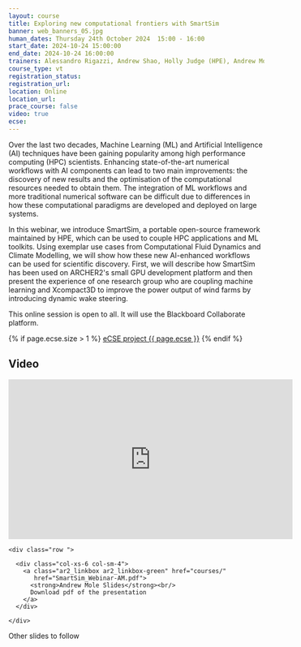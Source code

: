 ```yaml
---
layout: course
title: Exploring new computational frontiers with SmartSim
banner: web_banners_05.jpg
human_dates: Thursday 24th October 2024  15:00 - 16:00 
start_date: 2024-10-24 15:00:00
end_date: 2024-10-24 16:00:00
trainers: Alessandro Rigazzi, Andrew Shao, Holly Judge (HPE), Andrew Mole (Imperial College London)
course_type: vt
registration_status:
registration_url:
location: Online
location_url:
prace_course: false
video: true
ecse:
---
```


Over the last two decades, Machine Learning (ML) and Artificial Intelligence (AI) techniques have been gaining popularity among high performance computing (HPC) scientists. Enhancing state-of-the-art numerical workflows with AI components can lead to two main improvements: the discovery of new results and the optimisation of the computational resources needed to obtain them. The integration of ML workflows and more traditional numerical software can be difficult due to differences in how these computational paradigms are developed and deployed on large systems. 

In this webinar, we introduce SmartSim, a portable open-source framework maintained by HPE, which can be used to couple HPC applications and ML toolkits. Using exemplar use cases from Computational Fluid Dynamics and Climate Modelling, we will show how these new AI-enhanced workflows can be used for scientific discovery. First, we will describe how SmartSim has been used on ARCHER2's small GPU development platform and then present the experience of one research group who are coupling machine learning and Xcompact3D to improve the power output of wind farms by introducing dynamic wake steering.


This online session is open to all. It will use the Blackboard Collaborate platform.

{% if page.ecse.size > 1 %}
<a href="{{ site.baseurl }}/ecse/reports/{{ page.ecse }}">eCSE project {{ page.ecse }}</a>
{% endif %}

<section id="service">

<!--

  <div class="row ">	

      <div class="col-xs-6 col-sm-4">
        <a class="ar2_linkbox ar2_linkbox-teal" 
          href="https://eu.bbcollab.com/guest/155e560c64cc42b3828f1a1ff1cba072">
          <strong>Join Session</strong><br/>
          Join this online session in your browser
        </a>
      </div>

      <div class="col-xs-6 col-sm-4">
        <a class="ar2_linkbox ar2_linkbox-green" href="courses/"
           href="myevents.ics">
          <strong>Add to Calendar</strong><br/>
          Download ICS file to add this event to your calendar complete with join link
        </a>
      </div>

											
    </div>


-->


<h2><a name="video">Video</a></h2>

<div>

<iframe title="Video"  width="560" height="315" src="https://www.youtube.com/embed/IOBtzEnFPjA " frameborder="0" allow="accelerometer; autoplay; encrypted-media; gyroscope; picture-in-picture" allowfullscreen></iframe>

</div>





<section id="service">

    <div class="row ">	

<!--

      <div class="col-xs-6 col-sm-4">
        <a class="ar2_linkbox ar2_linkbox-teal" href="  ">
          <strong>Transcript</strong><br/>
          Download a transcript of the video audio
        </a>
      </div>

-->

      <div class="col-xs-6 col-sm-4">
        <a class="ar2_linkbox ar2_linkbox-green" href="courses/"
           href="SmartSim_Webinar-AM.pdf">
          <strong>Andrew Mole Slides</strong><br/>
          Download pdf of the presentation
        </a>
      </div>
										
    </div>

Other slides to follow

</section>

